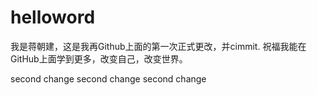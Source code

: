 # helloword
我是蒋朝建，这是我再Github上面的第一次正式更改，并cimmit.
祝福我能在GitHub上面学到更多，改变自己，改变世界。

second change  second change   second change

